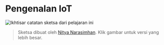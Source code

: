# Pengenalan IoT

![Ikhtisar catatan sketsa dari pelajaran ini](../../../../sketchnotes/lesson-1.png)

> Sketsa dibuat oleh [Nitya Narasimhan](https://github.com/nitya). Klik gambar untuk versi yang lebih besar.
